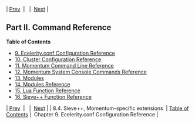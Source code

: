 | [Prev](sieve.ecaddons)  |   |  [Next](conf.ref.php) |
## Part II. Command Reference
**Table of Contents**

* [9\. Ecelerity.conf Configuration Reference](conf.ref)
* [10\. Cluster Configuration Reference](cluster.ref)
* [11\. Momentum Command Line Reference](exe)
* [12\. Momentum System Console Commands Reference](console_commands)
* [13\. Modules](modules.overview)
* [14\. Modules Reference](modules)
* [15\. Lua Function Reference](lua)
* [16\. Sieve++ Function Reference](sieve.ref3)

| [Prev](sieve.ecaddons)  |   |  [Next](conf.ref.php) |
| 8.4. Sieve++, Momentum-specific extensions  | [Table of Contents](index) |  Chapter 9. Ecelerity.conf Configuration Reference |

